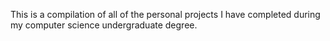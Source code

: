 This is a compilation of all of the personal projects I have completed during my computer science undergraduate degree.

